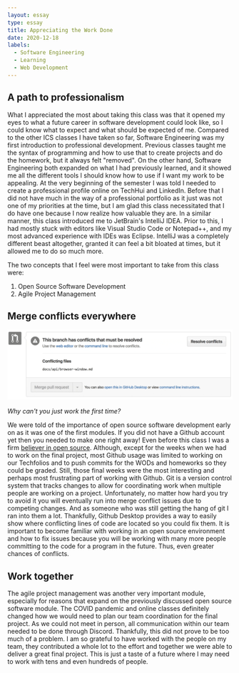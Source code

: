 ```yaml
---
layout: essay
type: essay
title: Appreciating the Work Done
date: 2020-12-18
labels:
  - Software Engineering
  - Learning
  - Web Development
---
```


## A path to professionalism

What I appreciated the most about taking this class was that it opened my eyes to what a future career in software development could look like, so I could know what to expect and what should be expected of me. Compared to the other ICS classes I have taken so far, Software Engineering was my first introduction to professional development. Previous classes taught me the syntax of programming and how to use that to create projects and do the homework, but it always felt "removed". On the other hand, Software Engineering both expanded on what I had previously learned, and it showed me all the different tools I should know how to use if I want my work to be appealing. At the very beginning of the semester I was told I needed to create a professional profile online on TechHui and LinkedIn. Before that I did not have much in the way of a professional portfolio as it just was not one of my priorities at the time, but I am glad this class necessitated that I do have one because I now realize how valuable they are. In a similar manner, this class introduced me to JetBrain's IntelliJ IDEA. Prior to this, I had mostly stuck with editors like Visual Studio Code or Notepad++, and my most advanced experience with IDEs was Eclipse. IntelliJ was a completely different beast altogether, granted it can feel a bit bloated at times, but it allowed me to do so much more. 

The two concepts that I feel were most important to take from this class were: 
1. Open Source Software Development
2. Agile Project Management

## Merge conflicts everywhere

<img class="ui centered large image" src="../images/mergeconflicts.png" alt="mergeconflict">

*Why can't you just work the first time?*

We were told of the importance of open source software development early on as it was one of the first modules. If you did not have a Github account yet then you needed to make one right away! Even before this class I was a firm [believer in open source](https://rainllo.github.io/essays/excited-for-open-source.html). Although, except for the weeks when we had to work on the final project, most Github usage was limited to working on our Techfolios and to push commits for the WODs and homeworks so they could be graded. Still, those final weeks were the most interesting and perhaps most frustrating part of working with Github. Git is a version control system that tracks changes to allow for coordinating work when multiple people are working on a project. Unfortunately, no matter how hard you try to avoid it you will eventually run into merge conflict issues due to competing changes. And as someone who was still getting the hang of git I ran into them a lot. Thankfully, Github Desktop provides a way to easily show where conflicting lines of code are located so you could fix them. It is important to become familiar with working in an open source environment and how to fix issues because you will be working with many more people committing to the code for a program in the future. Thus, even greater chances of conflicts. 

## Work together

The agile project management was another very important module, especially for reasons that expand on the previously discussed open source software module. The COVID pandemic and online classes definitely changed how we would need to plan our team coordination for the final project. As we could not meet in person, all communication within our team needed to be done through Discord. Thankfully, this did not prove to be too much of a problem. I am so grateful to have worked with the people on my team, they contributed a whole lot to the effort and together we were able to deliver a great final project. This is just a taste of a future where I may need to work with tens and even hundreds of people. 

